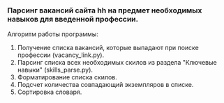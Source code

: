 ### Парсинг вакансий сайта hh на предмет необходимых навыков для введенной профессии. 

Алгоритм работы программы:
1. Получение списка вакансий, которые выпадают при поиске профессии (vacancy_link.py).
2. Парсинг списка всех необходимых скилов из  раздела "Ключевые навыки" (skills_parse.py).
3. Форматирование списка скилов.
4. Подсчет количества совпадающий экземпляров в списке.
5. Сортировка словаря.
